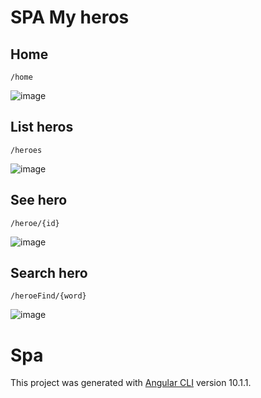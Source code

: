 # SPA My heros

## Home 

 `/home`
 
![image](https://user-images.githubusercontent.com/71657821/94331881-c5aed200-ff95-11ea-817a-f4367317e4ba.png)

## List heros

`/heroes`

![image](https://user-images.githubusercontent.com/71657821/94331896-e119dd00-ff95-11ea-98cb-b238443f54df.png)

## See hero 

`/heroe/{id}`

![image](https://user-images.githubusercontent.com/71657821/94331901-f4c54380-ff95-11ea-8840-70b052300ea3.png)

## Search hero 

 `/heroeFind/{word}`
 
![image](https://user-images.githubusercontent.com/71657821/94331915-19212000-ff96-11ea-87a3-4837a29c9568.png)




# Spa

This project was generated with [Angular CLI](https://github.com/angular/angular-cli) version 10.1.1.


